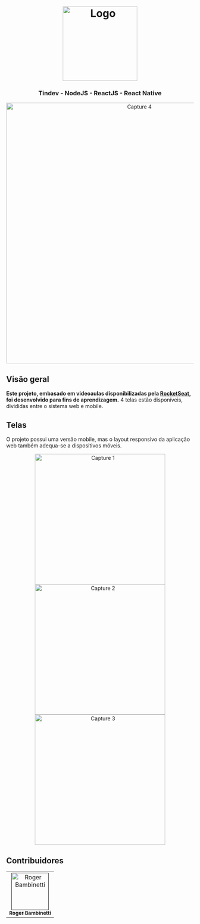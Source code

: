 
<h1 align="center">
<img
		width="200"
		alt="Logo"
		src="https://github.com/RogerBambinetti/tindev-nodejs-reactjs-react-native/blob/master/mobile/src/assets/logo%403x.png">
</h1>
<h3 align="center">
	Tindev - NodeJS - ReactJS - React Native
</h3>

<p align="center">
<img
		width="700"
		alt="Capture 4"
		src="https://github.com/RogerBambinetti/tindev-nodejs-reactjs-react-native/blob/master/preview/Screenshot0.png">
</p>

## Visão geral

**Este projeto, embasado em videoaulas disponibilizadas pela [RocketSeat](https://github.com/Rocketseat), foi desenvolvido para fins de aprendizagem.** 4 telas estão disponíveis, divididas entre o sistema web e mobile.


## Telas

O projeto possui uma versão mobile, mas o layout responsivo da aplicação web também adequa-se a dispositivos móveis.

<p align="center">
<img
		width="350"
		alt="Capture 1"
		src="https://github.com/RogerBambinetti/tindev-nodejs-reactjs-react-native/blob/master/preview/Screenshot3.png">
<img
		width="350"
		alt="Capture 2"
		src="https://github.com/RogerBambinetti/tindev-nodejs-reactjs-react-native/blob/master/preview/Screenshot1.png">
<img
		width="350"
		alt="Capture 3"
		src="https://github.com/RogerBambinetti/tindev-nodejs-reactjs-react-native/blob/master/preview/Screenshot2.png">



## Contribuidores

<table>
  <tr>
<td align="center"><a href=""><img src="https://avatars0.githubusercontent.com/u/50684839?s=460&v=4" width="100px;" alt="Roger Bambinetti"/><br /><sub><b>Roger Bambinetti</b></sub></a></td>
  </tr>
</table>
